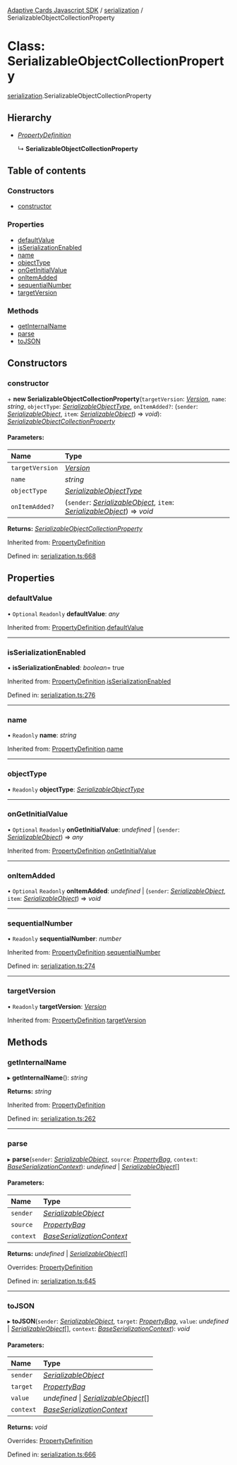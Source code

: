[Adaptive Cards Javascript SDK](../README.md) / [serialization](../modules/serialization.md) / SerializableObjectCollectionProperty

# Class: SerializableObjectCollectionProperty

[serialization](../modules/serialization.md).SerializableObjectCollectionProperty

## Hierarchy

* [*PropertyDefinition*](serialization.propertydefinition.md)

  ↳ **SerializableObjectCollectionProperty**

## Table of contents

### Constructors

- [constructor](serialization.serializableobjectcollectionproperty.md#constructor)

### Properties

- [defaultValue](serialization.serializableobjectcollectionproperty.md#defaultvalue)
- [isSerializationEnabled](serialization.serializableobjectcollectionproperty.md#isserializationenabled)
- [name](serialization.serializableobjectcollectionproperty.md#name)
- [objectType](serialization.serializableobjectcollectionproperty.md#objecttype)
- [onGetInitialValue](serialization.serializableobjectcollectionproperty.md#ongetinitialvalue)
- [onItemAdded](serialization.serializableobjectcollectionproperty.md#onitemadded)
- [sequentialNumber](serialization.serializableobjectcollectionproperty.md#sequentialnumber)
- [targetVersion](serialization.serializableobjectcollectionproperty.md#targetversion)

### Methods

- [getInternalName](serialization.serializableobjectcollectionproperty.md#getinternalname)
- [parse](serialization.serializableobjectcollectionproperty.md#parse)
- [toJSON](serialization.serializableobjectcollectionproperty.md#tojson)

## Constructors

### constructor

\+ **new SerializableObjectCollectionProperty**(`targetVersion`: [*Version*](serialization.version.md), `name`: *string*, `objectType`: [*SerializableObjectType*](../modules/serialization.md#serializableobjecttype), `onItemAdded?`: (`sender`: [*SerializableObject*](serialization.serializableobject.md), `item`: [*SerializableObject*](serialization.serializableobject.md)) => *void*): [*SerializableObjectCollectionProperty*](serialization.serializableobjectcollectionproperty.md)

#### Parameters:

Name | Type |
:------ | :------ |
`targetVersion` | [*Version*](serialization.version.md) |
`name` | *string* |
`objectType` | [*SerializableObjectType*](../modules/serialization.md#serializableobjecttype) |
`onItemAdded?` | (`sender`: [*SerializableObject*](serialization.serializableobject.md), `item`: [*SerializableObject*](serialization.serializableobject.md)) => *void* |

**Returns:** [*SerializableObjectCollectionProperty*](serialization.serializableobjectcollectionproperty.md)

Inherited from: [PropertyDefinition](serialization.propertydefinition.md)

Defined in: [serialization.ts:668](https://github.com/microsoft/AdaptiveCards/blob/0938a1f10/source/nodejs/adaptivecards/src/serialization.ts#L668)

## Properties

### defaultValue

• `Optional` `Readonly` **defaultValue**: *any*

Inherited from: [PropertyDefinition](serialization.propertydefinition.md).[defaultValue](serialization.propertydefinition.md#defaultvalue)

___

### isSerializationEnabled

• **isSerializationEnabled**: *boolean*= true

Inherited from: [PropertyDefinition](serialization.propertydefinition.md).[isSerializationEnabled](serialization.propertydefinition.md#isserializationenabled)

Defined in: [serialization.ts:276](https://github.com/microsoft/AdaptiveCards/blob/0938a1f10/source/nodejs/adaptivecards/src/serialization.ts#L276)

___

### name

• `Readonly` **name**: *string*

Inherited from: [PropertyDefinition](serialization.propertydefinition.md).[name](serialization.propertydefinition.md#name)

___

### objectType

• `Readonly` **objectType**: [*SerializableObjectType*](../modules/serialization.md#serializableobjecttype)

___

### onGetInitialValue

• `Optional` `Readonly` **onGetInitialValue**: *undefined* \| (`sender`: [*SerializableObject*](serialization.serializableobject.md)) => *any*

Inherited from: [PropertyDefinition](serialization.propertydefinition.md).[onGetInitialValue](serialization.propertydefinition.md#ongetinitialvalue)

___

### onItemAdded

• `Optional` `Readonly` **onItemAdded**: *undefined* \| (`sender`: [*SerializableObject*](serialization.serializableobject.md), `item`: [*SerializableObject*](serialization.serializableobject.md)) => *void*

___

### sequentialNumber

• `Readonly` **sequentialNumber**: *number*

Inherited from: [PropertyDefinition](serialization.propertydefinition.md).[sequentialNumber](serialization.propertydefinition.md#sequentialnumber)

Defined in: [serialization.ts:274](https://github.com/microsoft/AdaptiveCards/blob/0938a1f10/source/nodejs/adaptivecards/src/serialization.ts#L274)

___

### targetVersion

• `Readonly` **targetVersion**: [*Version*](serialization.version.md)

Inherited from: [PropertyDefinition](serialization.propertydefinition.md).[targetVersion](serialization.propertydefinition.md#targetversion)

## Methods

### getInternalName

▸ **getInternalName**(): *string*

**Returns:** *string*

Inherited from: [PropertyDefinition](serialization.propertydefinition.md)

Defined in: [serialization.ts:262](https://github.com/microsoft/AdaptiveCards/blob/0938a1f10/source/nodejs/adaptivecards/src/serialization.ts#L262)

___

### parse

▸ **parse**(`sender`: [*SerializableObject*](serialization.serializableobject.md), `source`: [*PropertyBag*](../modules/serialization.md#propertybag), `context`: [*BaseSerializationContext*](serialization.baseserializationcontext.md)): *undefined* \| [*SerializableObject*](serialization.serializableobject.md)[]

#### Parameters:

Name | Type |
:------ | :------ |
`sender` | [*SerializableObject*](serialization.serializableobject.md) |
`source` | [*PropertyBag*](../modules/serialization.md#propertybag) |
`context` | [*BaseSerializationContext*](serialization.baseserializationcontext.md) |

**Returns:** *undefined* \| [*SerializableObject*](serialization.serializableobject.md)[]

Overrides: [PropertyDefinition](serialization.propertydefinition.md)

Defined in: [serialization.ts:645](https://github.com/microsoft/AdaptiveCards/blob/0938a1f10/source/nodejs/adaptivecards/src/serialization.ts#L645)

___

### toJSON

▸ **toJSON**(`sender`: [*SerializableObject*](serialization.serializableobject.md), `target`: [*PropertyBag*](../modules/serialization.md#propertybag), `value`: *undefined* \| [*SerializableObject*](serialization.serializableobject.md)[], `context`: [*BaseSerializationContext*](serialization.baseserializationcontext.md)): *void*

#### Parameters:

Name | Type |
:------ | :------ |
`sender` | [*SerializableObject*](serialization.serializableobject.md) |
`target` | [*PropertyBag*](../modules/serialization.md#propertybag) |
`value` | *undefined* \| [*SerializableObject*](serialization.serializableobject.md)[] |
`context` | [*BaseSerializationContext*](serialization.baseserializationcontext.md) |

**Returns:** *void*

Overrides: [PropertyDefinition](serialization.propertydefinition.md)

Defined in: [serialization.ts:666](https://github.com/microsoft/AdaptiveCards/blob/0938a1f10/source/nodejs/adaptivecards/src/serialization.ts#L666)
